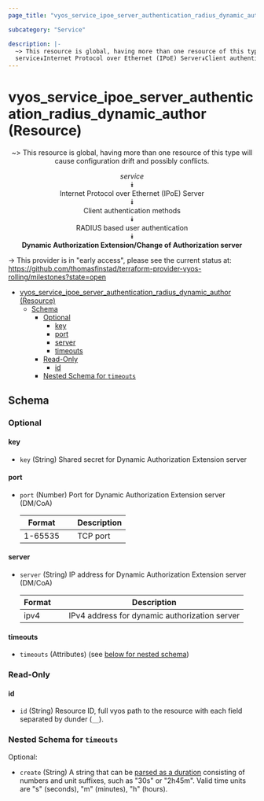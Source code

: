 ```yaml
---
page_title: "vyos_service_ipoe_server_authentication_radius_dynamic_author Resource - vyos"

subcategory: "Service"

description: |-
  ~> This resource is global, having more than one resource of this type will cause configuration drift and possibly conflicts.
  service⯯Internet Protocol over Ethernet (IPoE) Server⯯Client authentication methods⯯RADIUS based user authentication⯯Dynamic Authorization Extension/Change of Authorization server
---
```


# vyos_service_ipoe_server_authentication_radius_dynamic_author (Resource)
<center>

~> This resource is global, having more than one resource of this type will cause configuration drift and possibly conflicts.

*service*  
⯯  
Internet Protocol over Ethernet (IPoE) Server  
⯯  
Client authentication methods  
⯯  
RADIUS based user authentication  
⯯  
**Dynamic Authorization Extension/Change of Authorization server**


</center>

-> This provider is in "early access", please see the current status at: https://github.com/thomasfinstad/terraform-provider-vyos-rolling/milestones?state=open

<!--TOC-->

- [vyos_service_ipoe_server_authentication_radius_dynamic_author (Resource)](#vyos_service_ipoe_server_authentication_radius_dynamic_author-resource)
  - [Schema](#schema)
    - [Optional](#optional)
      - [key](#key)
      - [port](#port)
      - [server](#server)
      - [timeouts](#timeouts)
    - [Read-Only](#read-only)
      - [id](#id)
    - [Nested Schema for `timeouts`](#nested-schema-for-timeouts)

<!--TOC-->

<!-- schema generated by tfplugindocs -->
## Schema

### Optional

#### key
- `key` (String) Shared secret for Dynamic Authorization Extension server
#### port
- `port` (Number) Port for Dynamic Authorization Extension server (DM/CoA)

    |  Format   &emsp;|  Description  |
    |-----------|---------------|
    |  1-65535  &emsp;|  TCP port     |
#### server
- `server` (String) IP address for Dynamic Authorization Extension server (DM/CoA)

    |  Format  &emsp;|  Description                                    |
    |----------|-------------------------------------------------|
    |  ipv4    &emsp;|  IPv4 address for dynamic authorization server  |
#### timeouts
- `timeouts` (Attributes) (see [below for nested schema](#nestedatt--timeouts))

### Read-Only

#### id
- `id` (String) Resource ID, full vyos path to the resource with each field separated by dunder (`__`).

<a id="nestedatt--timeouts"></a>
### Nested Schema for `timeouts`

Optional:

- `create` (String) A string that can be [parsed as a duration](https://pkg.go.dev/time#ParseDuration) consisting of numbers and unit suffixes, such as &#34;30s&#34; or &#34;2h45m&#34;. Valid time units are &#34;s&#34; (seconds), &#34;m&#34; (minutes), &#34;h&#34; (hours).
